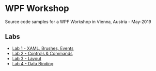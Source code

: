# WPF Workshop

Source code samples for a WPF Workshop in Vienna, Austria - May-2019

## Labs

* [Lab 1 - XAML, Brushes, Events](https://github.com/CNinnovation/wpfmay2019/blob/master/Lab01.md)
* [Lab 2 - Controls & Commands](https://github.com/CNinnovation/wpfmay2019/blob/master/Lab02.md)
* [Lab 3 - Layout](https://github.com/CNinnovation/wpfmay2019/blob/master/Lab03.md)
* [Lab 4 - Data Binding](https://github.com/CNinnovation/wpfmay2019/blob/master/Lab04.md)

